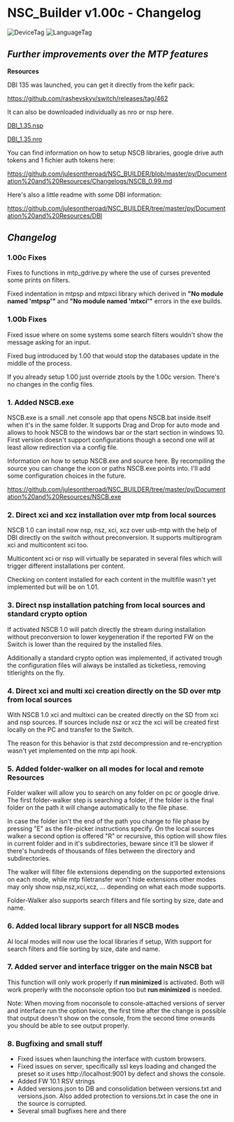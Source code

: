 # NSC_Builder v1.00c - Changelog

![DeviceTag](https://img.shields.io/badge/Device-SWITCH-e60012.svg)  ![LanguageTag](https://img.shields.io/badge/languages-python_batch_html5_javascript-blue.svg)

## *Further improvements over the MTP features*
**Resources**

DBI 135 was launched, you can get it directly from the kefir pack:

https://github.com/rashevskyv/switch/releases/tag/462

It can also be downloaded individually as nro or nsp here.

[DBI_1.35.nsp](https://github.com/julesontheroad/NSC_BUILDER/raw/master/py/Documentation%20and%20Resources/DBI/135/DBI_0591703820420000.nsp)

[DBI_1.35.nro](https://github.com/julesontheroad/NSC_BUILDER/raw/master/py/Documentation%20and%20Resources/DBI/135/DBI.nro)

You can find information on how to setup NSCB libraries, google drive auth tokens and 1 fichier auth tokens here:

https://github.com/julesontheroad/NSC_BUILDER/blob/master/py/Documentation%20and%20Resources/Changelogs/NSCB_0.99.md

Here's also a little readme with some DBI information:

https://github.com/julesontheroad/NSC_BUILDER/tree/master/py/Documentation%20and%20Resources/DBI

## *Changelog*
### 1.00c Fixes

Fixes to functions in mtp_gdrive.py where the use of curses prevented some prints on filters.

Fixed indentation in mtpsp and mtpxci library which derived in **"No module named 'mtpsp'"** and **"No module named 'mtxci'"** errors in the exe builds.

### 1.00b Fixes

Fixed issue where on some systems some search filters wouldn't show the message asking for an input.

Fixed bug introduced by 1.00 that would stop the databases update in the middle of the process.

If you already setup 1.00 just override ztools by the 1.00c version. There's no changes in the config files.

### 1. Added NSCB.exe

NSCB.exe is a small .net console app that opens NSCB.bat inside itself when it's in the same folder. It supports Drag and Drop for auto mode and allows to hook NSCB to the windows bar or the start section in windows 10. First version doesn't support configurations though a second one will at least allow redirection via a config file.

Information on how to setup NSCB.exe and source here. By recompiling the source you can change the icon or paths NSCB.exe points into. I'll add some configuration choices in the future.

https://github.com/julesontheroad/NSC_BUILDER/tree/master/py/Documentation%20and%20Resources/NSCB.exe

### 2. Direct xci and xcz installation over mtp from local sources

NSCB 1.0 can install now nsp, nsz, xci, xcz over usb-mtp with the help of DBI directly on the switch without preconversion. It supports multiprogram xci and multicontent xci too.

Multicontent xci or nsp will virtually be separated in several files which will trigger different installations per content.

Checking on content installed for each content in the multifile wasn't yet implemented but will be on 1.01.

### 3. Direct nsp installation patching from local sources and standard crypto option

If activated NSCB 1.0 will patch directly the stream during installation without preconversion to lower keygeneration if the reported FW on the Switch is lower than the required by the installed files.

Additionally a standard crypto option was implemented, if activated trough the configuration files will always be installed as ticketless, removing titlerights on the fly.

### 4. Direct xci and multi xci creation directly on the SD over mtp from local sources

With NSCB 1.0 xci and multixci can be created directly on the SD from xci and nsp sources. If sources include nsz or xcz the xci will be created first locally on the PC and transfer to the Switch.

The reason for this behavior is that zstd decompression and re-encryption wasn't yet implemented on the mtp api hook.

### 5. Added folder-walker on all modes for local and remote Resources

Folder walker will allow you to search on any folder on pc or google drive. The first folder-walker step is searching a folder, if the folder is the final folder on the path it will change automatically to the file phase.

In case the folder isn't the end of the path you change to file phase by pressing "E" as the file-picker instructions specify. On the local sources walker a second option is offered "R" or recursive, this option will show files in current folder and in it's subdirectories, beware since it'll be slower if there's hundreds of thousands of files between the directory and subdirectories.

The walker will filter file extensions depending on the supported extensions on each mode, while mtp filetransfer won't hide extensions other modes may only show nsp,nsz,xci,xcz, ... depending on what each mode supports.

Folder-Walker also supports search filters and file sorting by size, date and name.

### 6. Added local library support for all NSCB modes

Al local modes will now use the local libraries if setup, With support for search filters and file sorting by size, date and name.

### 7. Added server and interface trigger on the main NSCB bat

This function will only work properly if **run minimized** is activated. Both will work properly with the noconsole option too but **run minimized** is needed.

Note: When moving from noconsole to console-attached versions of server and interface run the option twice, the first time after the change is possible that output doesn't show on the console, from the second time onwards you should be able to see output properly.

### 8. Bugfixing and small stuff

- Fixed issues when launching the interface with custom browsers.
- Fixed issues on server, specifically ssl keys loading and changed the preset so it uses http://localhost:9001 by defect and shows the console.
- Added FW 10.1 RSV strings
- Added versions.json to DB and consolidation between versions.txt and versions.json. Also added protection to versions.txt in case the one in the source is corrupted.
- Several small bugfixes here and there
